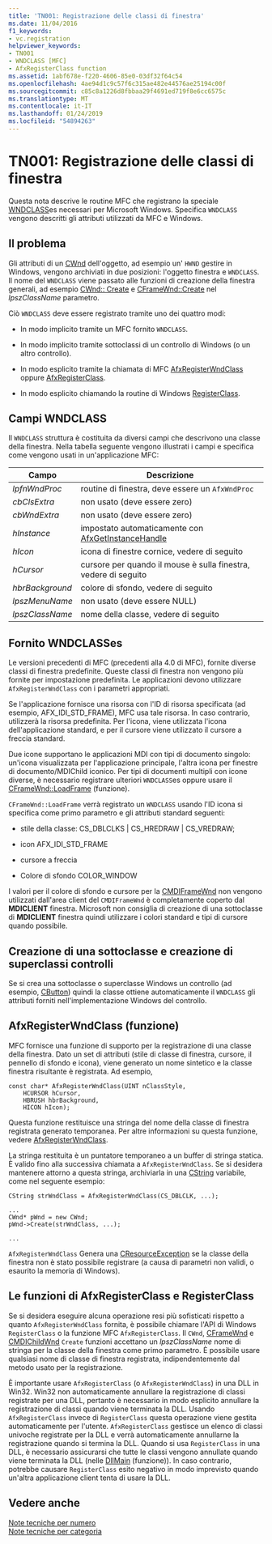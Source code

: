 ```yaml
---
title: 'TN001: Registrazione delle classi di finestra'
ms.date: 11/04/2016
f1_keywords:
- vc.registration
helpviewer_keywords:
- TN001
- WNDCLASS [MFC]
- AfxRegisterClass function
ms.assetid: 1abf678e-f220-4606-85e0-03df32f64c54
ms.openlocfilehash: 4ae94d1c9c57f6c315ae482e44576ae25194c00f
ms.sourcegitcommit: c85c8a1226d8fbbaa29f4691ed719f8e6cc6575c
ms.translationtype: MT
ms.contentlocale: it-IT
ms.lasthandoff: 01/24/2019
ms.locfileid: "54894263"
---
```

# <a name="tn001-window-class-registration"></a>TN001: Registrazione delle classi di finestra

Questa nota descrive le routine MFC che registrano la speciale [WNDCLASS](/windows/desktop/api/winuser/ns-winuser-tagwndclassa)es necessari per Microsoft Windows. Specifica `WNDCLASS` vengono descritti gli attributi utilizzati da MFC e Windows.

## <a name="the-problem"></a>Il problema

Gli attributi di un [CWnd](../mfc/reference/cwnd-class.md) dell'oggetto, ad esempio un' `HWND` gestire in Windows, vengono archiviati in due posizioni: l'oggetto finestra e `WNDCLASS`. Il nome del `WNDCLASS` viene passato alle funzioni di creazione della finestra generali, ad esempio [CWnd:: Create](../mfc/reference/cwnd-class.md#create) e [CFrameWnd::Create](../mfc/reference/cframewnd-class.md#create) nel *lpszClassName* parametro.

Ciò `WNDCLASS` deve essere registrato tramite uno dei quattro modi:

- In modo implicito tramite un MFC fornito `WNDCLASS`.

- In modo implicito tramite sottoclassi di un controllo di Windows (o un altro controllo).

- In modo esplicito tramite la chiamata di MFC [AfxRegisterWndClass](../mfc/reference/application-information-and-management.md#afxregisterwndclass) oppure [AfxRegisterClass](../mfc/reference/application-information-and-management.md#afxregisterclass).

- In modo esplicito chiamando la routine di Windows [RegisterClass](/windows/desktop/api/winuser/nf-winuser-registerclassa).

## <a name="wndclass-fields"></a>Campi WNDCLASS

Il `WNDCLASS` struttura è costituita da diversi campi che descrivono una classe della finestra. Nella tabella seguente vengono illustrati i campi e specifica come vengono usati in un'applicazione MFC:

|Campo|Descrizione|
|-----------|-----------------|
|*lpfnWndProc*|routine di finestra, deve essere un `AfxWndProc`|
|*cbClsExtra*|non usato (deve essere zero)|
|*cbWndExtra*|non usato (deve essere zero)|
|*hInstance*|impostato automaticamente con [AfxGetInstanceHandle](../mfc/reference/application-information-and-management.md#afxgetinstancehandle)|
|*hIcon*|icona di finestre cornice, vedere di seguito|
|*hCursor*|cursore per quando il mouse è sulla finestra, vedere di seguito|
|*hbrBackground*|colore di sfondo, vedere di seguito|
|*lpszMenuName*|non usato (deve essere NULL)|
|*lpszClassName*|nome della classe, vedere di seguito|

## <a name="provided-wndclasses"></a>Fornito WNDCLASSes

Le versioni precedenti di MFC (precedenti alla 4.0 di MFC), fornite diverse classi di finestra predefinite. Queste classi di finestra non vengono più fornite per impostazione predefinita. Le applicazioni devono utilizzare `AfxRegisterWndClass` con i parametri appropriati.

Se l'applicazione fornisce una risorsa con l'ID di risorsa specificata (ad esempio, AFX_IDI_STD_FRAME), MFC usa tale risorsa. In caso contrario, utilizzerà la risorsa predefinita. Per l'icona, viene utilizzata l'icona dell'applicazione standard, e per il cursore viene utilizzato il cursore a freccia standard.

Due icone supportano le applicazioni MDI con tipi di documento singolo: un'icona visualizzata per l'applicazione principale, l'altra icona per finestre di documento/MDIChild iconico. Per tipi di documenti multipli con icone diverse, è necessario registrare ulteriori `WNDCLASS`es oppure usare il [CFrameWnd::LoadFrame](../mfc/reference/cframewnd-class.md#loadframe) (funzione).

`CFrameWnd::LoadFrame` verrà registrato un `WNDCLASS` usando l'ID icona si specifica come primo parametro e gli attributi standard seguenti:

- stile della classe: CS_DBLCLKS &#124; CS_HREDRAW &#124; CS_VREDRAW;

- icon AFX_IDI_STD_FRAME

- cursore a freccia

- Colore di sfondo COLOR_WINDOW

I valori per il colore di sfondo e cursore per la [CMDIFrameWnd](../mfc/reference/cmdiframewnd-class.md) non vengono utilizzati dall'area client del `CMDIFrameWnd` è completamente coperto dal **MDICLIENT** finestra. Microsoft non consiglia di creazione di una sottoclasse di **MDICLIENT** finestra quindi utilizzare i colori standard e tipi di cursore quando possibile.

## <a name="subclassing-and-superclassing-controls"></a>Creazione di una sottoclasse e creazione di superclassi controlli

Se si crea una sottoclasse o superclasse Windows un controllo (ad esempio, [CButton](../mfc/reference/cbutton-class.md)) quindi la classe ottiene automaticamente il `WNDCLASS` gli attributi forniti nell'implementazione Windows del controllo.

## <a name="the-afxregisterwndclass-function"></a>AfxRegisterWndClass (funzione)

MFC fornisce una funzione di supporto per la registrazione di una classe della finestra. Dato un set di attributi (stile di classe di finestra, cursore, il pennello di sfondo e icona), viene generato un nome sintetico e la classe finestra risultante è registrata. Ad esempio,

```
const char* AfxRegisterWndClass(UINT nClassStyle,
    HCURSOR hCursor,
    HBRUSH hbrBackground,
    HICON hIcon);
```

Questa funzione restituisce una stringa del nome della classe di finestra registrata generato temporanea. Per altre informazioni su questa funzione, vedere [AfxRegisterWndClass](../mfc/reference/application-information-and-management.md#afxregisterwndclass).

La stringa restituita è un puntatore temporaneo a un buffer di stringa statica. È valido fino alla successiva chiamata a `AfxRegisterWndClass`. Se si desidera mantenere attorno a questa stringa, archiviarla in una [CString](../atl-mfc-shared/using-cstring.md) variabile, come nel seguente esempio:

```
CString strWndClass = AfxRegisterWndClass(CS_DBLCLK, ...);

...
CWnd* pWnd = new CWnd;
pWnd->Create(strWndClass, ...);

...
```

`AfxRegisterWndClass` Genera una [CResourceException](../mfc/reference/cresourceexception-class.md) se la classe della finestra non è stato possibile registrare (a causa di parametri non validi, o esaurito la memoria di Windows).

## <a name="the-registerclass-and-afxregisterclass-functions"></a>Le funzioni di AfxRegisterClass e RegisterClass

Se si desidera eseguire alcuna operazione resi più sofisticati rispetto a quanto `AfxRegisterWndClass` fornita, è possibile chiamare l'API di Windows `RegisterClass` o la funzione MFC `AfxRegisterClass`. Il `CWnd`, [CFrameWnd](../mfc/reference/cframewnd-class.md) e [CMDIChildWnd](../mfc/reference/cmdichildwnd-class.md) `Create` funzioni accettano un *lpszClassName* nome di stringa per la classe della finestra come primo parametro. È possibile usare qualsiasi nome di classe di finestra registrata, indipendentemente dal metodo usato per la registrazione.

È importante usare `AfxRegisterClass` (o `AfxRegisterWndClass`) in una DLL in Win32. Win32 non automaticamente annullare la registrazione di classi registrate per una DLL, pertanto è necessario in modo esplicito annullare la registrazione di classi quando viene terminata la DLL. Usando `AfxRegisterClass` invece di `RegisterClass` questa operazione viene gestita automaticamente per l'utente. `AfxRegisterClass` gestisce un elenco di classi univoche registrate per la DLL e verrà automaticamente annullarne la registrazione quando si termina la DLL. Quando si usa `RegisterClass` in una DLL, è necessario assicurarsi che tutte le classi vengono annullate quando viene terminata la DLL (nelle [DllMain](/windows/desktop/Dlls/dllmain) (funzione)). In caso contrario, potrebbe causare `RegisterClass` esito negativo in modo imprevisto quando un'altra applicazione client tenta di usare la DLL.

## <a name="see-also"></a>Vedere anche

[Note tecniche per numero](../mfc/technical-notes-by-number.md)<br/>
[Note tecniche per categoria](../mfc/technical-notes-by-category.md)

